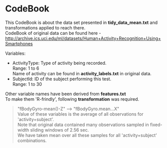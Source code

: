 # CodeBook

This CodeBook is about the data set presented in **tidy_data_mean.txt** and transformations applied to reach there.  
CodeBook of original data can be found here - http://archive.ics.uci.edu/ml/datasets/Human+Activity+Recognition+Using+Smartphones

Variables:  
- ActivityType: Type of activity being recorded.  
Range: 1 to 6  
Name of activity can be found in **activity_labels.txt** in original data.  
- SubjectId: ID of the subject performing this test.  
Range: 1 to 30

Other variable names have been derived from **features.txt**  
To make them 'R-frindly', following **transformation** was required.  
>"fBodyGyro-mean()-Z" --> "fBodyGyro.mean...X"  
Value of these variables is the average of all observations for 'activity+subject'.  
Note that original data contained many observations sampled in fixed-width sliding windows of 2.56 sec.  
We have taken mean over all these samples for all 'activity+subject' combinations.
